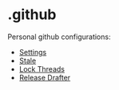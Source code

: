 # .github

Personal github configurations:

- [Settings](https://probot.github.io/apps/settings)
- [Stale](https://probot.github.io/apps/stale)
- [Lock Threads](https://probot.github.io/apps/lock)
- [Release Drafter](https://probot.github.io/apps/release-drafter)
